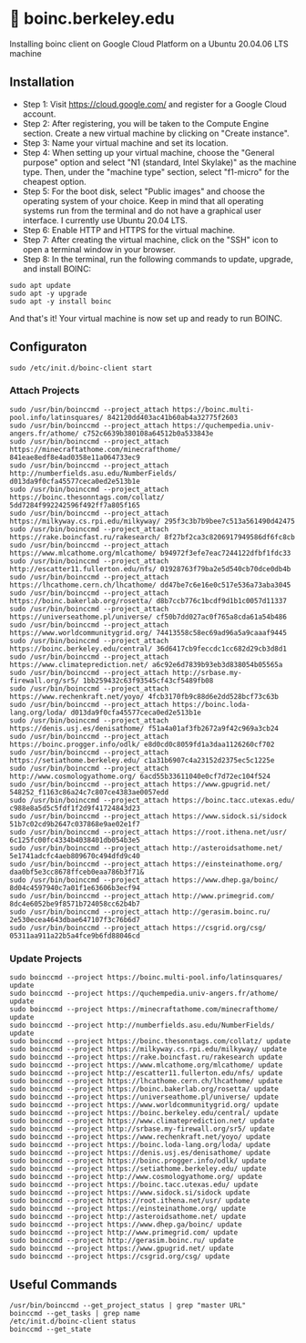 # 🔬 boinc.berkeley.edu
Installing boinc client on Google Cloud Platform on a Ubuntu 20.04.06 LTS machine

## Installation
- Step 1: Visit https://cloud.google.com/ and register for a Google Cloud account.
- Step 2: After registering, you will be taken to the Compute Engine section. Create a new virtual machine by clicking on "Create instance".
- Step 3: Name your virtual machine and set its location.
- Step 4: When setting up your virtual machine, choose the "General purpose" option and select "N1 (standard, Intel Skylake)" as the machine type. Then, under the "machine type" section, select "f1-micro" for the cheapest option.
- Step 5: For the boot disk, select "Public images" and choose the operating system of your choice. Keep in mind that all operating systems run from the terminal and do not have a graphical user interface. I currently use Ubuntu 20.04 LTS.
- Step 6: Enable HTTP and HTTPS for the virtual machine.
- Step 7: After creating the virtual machine, click on the "SSH" icon to open a terminal window in your browser.
- Step 8: In the terminal, run the following commands to update, upgrade, and install BOINC:
```
sudo apt update
sudo apt -y upgrade
sudo apt -y install boinc
```
And that's it! Your virtual machine is now set up and ready to run BOINC.

## Configuraton
```shell
sudo /etc/init.d/boinc-client start
```
### Attach Projects
```shell
sudo /usr/bin/boinccmd --project_attach https://boinc.multi-pool.info/latinsquares/ 842120dd403ac41b60ab4a32775f2603
sudo /usr/bin/boinccmd --project_attach https://quchempedia.univ-angers.fr/athome/ c752c6639b380108a64512b0a533843e
sudo /usr/bin/boinccmd --project_attach https://minecraftathome.com/minecrafthome/ 841eae8edf8e4ad0358e11a064733ec9
sudo /usr/bin/boinccmd --project_attach http://numberfields.asu.edu/NumberFields/ d013da9f0cfa45577ceca0ed2e513b1e 
sudo /usr/bin/boinccmd --project_attach https://boinc.thesonntags.com/collatz/ 5dd7284f992242596f492ff7a805f165
sudo /usr/bin/boinccmd --project_attach https://milkyway.cs.rpi.edu/milkyway/ 295f3c3b7b9bee7c513a561490d42475
sudo /usr/bin/boinccmd --project_attach https://rake.boincfast.ru/rakesearch/ 8f27bf2ca3c8206917949586df6fc8cb
sudo /usr/bin/boinccmd --project_attach https://www.mlcathome.org/mlcathome/ b94972f3efe7eac7244122dfbf1fdc33 
sudo /usr/bin/boinccmd --project_attach http://escatter11.fullerton.edu/nfs/ 01928763f79ba2e5d540cb70dce0db4b 
sudo /usr/bin/boinccmd --project_attach https://lhcathome.cern.ch/lhcathome/ dd47be7c6e16e0c517e536a73aba3045 
sudo /usr/bin/boinccmd --project_attach https://boinc.bakerlab.org/rosetta/ d8b7ccb776c1bcdf9d1b1c0057d11337 
sudo /usr/bin/boinccmd --project_attach https://universeathome.pl/universe/ cf50b7dd027ac0f765a8cda61a54b486 
sudo /usr/bin/boinccmd --project_attach https://www.worldcommunitygrid.org/ 74413558c58ec69ad96a5a9caaaf9445 
sudo /usr/bin/boinccmd --project_attach https://boinc.berkeley.edu/central/ 36d6417cb9feccdc1cc682d29cb3d8d1 
sudo /usr/bin/boinccmd --project_attach https://www.climateprediction.net/ a6c92e6d7839b93eb3d838054b05565a 
sudo /usr/bin/boinccmd --project_attach http://srbase.my-firewall.org/sr5/ 1bb259432c63f93545cf43cf5489fb08 
sudo /usr/bin/boinccmd --project_attach https://www.rechenkraft.net/yoyo/ 4fcb3170fb9c88d6e2dd528bcf73c63b 
sudo /usr/bin/boinccmd --project_attach https://boinc.loda-lang.org/loda/ d013da9f0cfa45577ceca0ed2e513b1e 
sudo /usr/bin/boinccmd --project_attach https://denis.usj.es/denisathome/ f51a4a01af3fb2672a9f42c969a3cb24
sudo /usr/bin/boinccmd --project_attach https://boinc.progger.info/odlk/ e8d0cd0c8059fd1a3daa1126260cf702 
sudo /usr/bin/boinccmd --project_attach https://setiathome.berkeley.edu/ c1a31b6907c4a23152d2375ec5c1225e 
sudo /usr/bin/boinccmd --project_attach http://www.cosmologyathome.org/ 6acd55b33611040e0cf7d72ec104f524 
sudo /usr/bin/boinccmd --project_attach https://www.gpugrid.net/ 548252_f1163c86a24c7c807ce4383ae0057edd
sudo /usr/bin/boinccmd --project_attach https://boinc.tacc.utexas.edu/ c988e8a5d5c5fdf1f2d9f41724843d23 
sudo /usr/bin/boinccmd --project_attach https://www.sidock.si/sidock 51b7c02cd9b2647c037868e9ae02e1f7 
sudo /usr/bin/boinccmd --project_attach https://root.ithena.net/usr/ 6c125fc00fc4334b4038401db054b3e5 
sudo /usr/bin/boinccmd --project_attach http://asteroidsathome.net/ 5e1741adcfc4aeb809670c494dfd9c40
sudo /usr/bin/boinccmd --project_attach https://einsteinathome.org/ daa0bf5e3cc8678ffceb0eaa786b3f71& 
sudo /usr/bin/boinccmd --project_attach https://www.dhep.ga/boinc/ 8d04c4597940c7a01f1e63606b3ecf94  
sudo /usr/bin/boinccmd --project_attach http://www.primegrid.com/ 8dc4e6052be9f8571b724058cc62b4b7  
sudo /usr/bin/boinccmd --project_attach http://gerasim.boinc.ru/ 2e530ecea4643dbae647107f3c76b6d7   
sudo /usr/bin/boinccmd --project_attach https://csgrid.org/csg/ 05311aa911a22b5a4fce9b6fd88046cd 
```
### Update Projects
```shell
sudo boinccmd --project https://boinc.multi-pool.info/latinsquares/ update
sudo boinccmd --project https://quchempedia.univ-angers.fr/athome/ update
sudo boinccmd --project https://minecraftathome.com/minecrafthome/ update
sudo boinccmd --project http://numberfields.asu.edu/NumberFields/ update
sudo boinccmd --project https://boinc.thesonntags.com/collatz/ update
sudo boinccmd --project https://milkyway.cs.rpi.edu/milkyway/ update
sudo boinccmd --project https://rake.boincfast.ru/rakesearch update
sudo boinccmd --project https://www.mlcathome.org/mlcathome/ update
sudo boinccmd --project http://escatter11.fullerton.edu/nfs/ update
sudo boinccmd --project https://lhcathome.cern.ch/lhcathome/ update
sudo boinccmd --project https://boinc.bakerlab.org/rosetta/ update
sudo boinccmd --project https://universeathome.pl/universe/ update 
sudo boinccmd --project https://www.worldcommunitygrid.org/ update
sudo boinccmd --project https://boinc.berkeley.edu/central/ update
sudo boinccmd --project https://www.climateprediction.net/ update 
sudo boinccmd --project http://srbase.my-firewall.org/sr5/ update
sudo boinccmd --project https://www.rechenkraft.net/yoyo/ update
sudo boinccmd --project https://boinc.loda-lang.org/loda/ update
sudo boinccmd --project https://denis.usj.es/denisathome/ update
sudo boinccmd --project https://boinc.progger.info/odlk/ update
sudo boinccmd --project https://setiathome.berkeley.edu/ update
sudo boinccmd --project http://www.cosmologyathome.org/ update
sudo boinccmd --project https://boinc.tacc.utexas.edu/ update
sudo boinccmd --project https://www.sidock.si/sidock update
sudo boinccmd --project https://root.ithena.net/usr/ update
sudo boinccmd --project https://einsteinathome.org/ update
sudo boinccmd --project http://asteroidsathome.net/ update
sudo boinccmd --project https://www.dhep.ga/boinc/ update
sudo boinccmd --project http://www.primegrid.com/ update
sudo boinccmd --project http://gerasim.boinc.ru/ update
sudo boinccmd --project https://www.gpugrid.net/ update
sudo boinccmd --project https://csgrid.org/csg/ update
```

## Useful Commands
```shell
/usr/bin/boinccmd --get_project_status | grep "master URL"
boinccmd --get_tasks | grep name
/etc/init.d/boinc-client status
boinccmd --get_state
```

